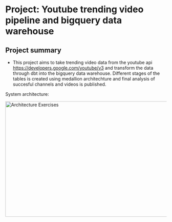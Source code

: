 # Project: Youtube trending video pipeline and bigquery data warehouse
## Project summary
- This project aims to take trending video data from the youtube api https://developers.google.com/youtube/v3 and transform the data through dbt into the bigquery data warehouse. Different stages of the tables is created using medallion architechture and final analysis of succesful channels and videos is published.

System architecture:

<img width="700" height="360" alt="Architecture Exercises" src="https://github.com/user-attachments/assets/6c6bb426-6401-45f4-bb7f-3237c3ab6c93" />
